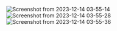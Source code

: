![Screenshot from 2023-12-14 03-55-14](https://github.com/mi12q/Dashboard/assets/94108357/7e4e7803-ec97-4776-8e76-4e279d96a53a)
![Screenshot from 2023-12-14 03-55-28](https://github.com/mi12q/Dashboard/assets/94108357/6d022a28-d519-4870-a903-863c4e3a896d)
![Screenshot from 2023-12-14 03-55-36](https://github.com/mi12q/Dashboard/assets/94108357/a922e83d-c84b-488c-9441-3337882c761b)
